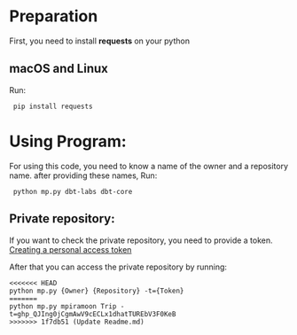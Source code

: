# Preparation

First, you need to install **requests** on your python

## macOS and Linux

Run:

```
 pip install requests
```

# Using Program:

For using this code, you need to know a name of the owner and a repository name. after providing these names, Run:

```
 python mp.py dbt-labs dbt-core
```

## Private repository:

If you want to check the private repository, you need to provide a token. [Creating a personal access token](https://docs.github.com/en/enterprise-server@3.4/authentication/keeping-your-account-and-data-secure/creating-a-personal-access-token)

After that you can access the private repository by running:

```
<<<<<<< HEAD
python mp.py {Owner} {Repository} -t={Token}
=======
python mp.py mpiramoon Trip -t=ghp_QJIng0jCgmAwV9cECLx1dhatTUREbV3F0KeB
>>>>>>> 1f7db51 (Update Readme.md)
```
